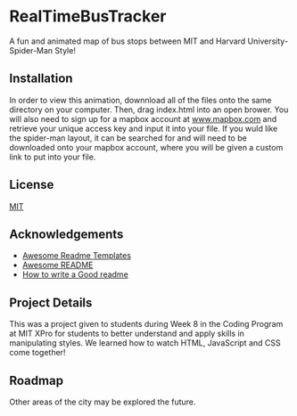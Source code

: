 # RealTimeBusTracker

A fun and animated map of bus stops between MIT and Harvard University- Spider-Man Style!
## Installation

In order to view this animation, downnload all of the files onto the same directory on your computer. Then, drag index.html into an open brower. You will also need to sign up for a mapbox account at www.mapbox.com and retrieve your unique access key and input it into your file. 
If you wuld like the spider-man layout, it can be searched for and will need to be downloaded onto your mapbox account, where you will be given a custom link to put into your file.  
## License

[MIT](https://choosealicense.com/licenses/mit/)


## Acknowledgements

 - [Awesome Readme Templates](https://awesomeopensource.com/project/elangosundar/awesome-README-templates)
 - [Awesome README](https://github.com/matiassingers/awesome-readme)
 - [How to write a Good readme](https://bulldogjob.com/news/449-how-to-write-a-good-readme-for-your-github-project)

## Project Details
This was a project given to students during Week 8 in the Coding Program at MIT XPro for students to better understand  and apply skills in manipulating styles. We learned how to watch HTML, JavaScript and CSS come together!

## Roadmap
Other areas of the city may be explored the future. 
